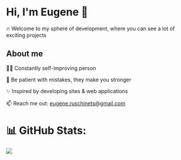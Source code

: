 # Hi, I'm Eugene 👋
🔥 Welcome to my sphere of development, where you can see a lot of exciting projects 

## About me
✍🏻 Constantly self-improving person 

🍃 Be patient with mistakes, they make you stronger

✨ Inspired by developing sites & web applications

📫 Reach me out: eugene.ruschinets@gmail.com

# 📊 GitHub Stats:
![](https://github-readme-streak-stats.herokuapp.com/?user=numed&theme=dark&hide_border=false)<br/>
